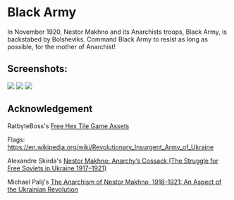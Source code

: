 # Black Army

In November 1920, Nestor Makhno and its Anarchists troops, Black Army, is backstabed by Bolsheviks. Command Black Army to resist as long as possible, for the mother of Anarchist!

## Screenshots:

<img src="https://img.itch.zone/aW1hZ2UvMjE5Nzg1MS8xMjk4OTE5NS5wbmc=/original/z%2FDlKP.png">
<img src="https://img.itch.zone/aW1hZ2UvMjE5Nzg1MS8xMjk4OTE5Ni5wbmc=/original/z6zZ9C.png">
<img src="https://img.itch.zone/aW1hZ2UvMjE5Nzg1MS8xMjk4OTE5NC5wbmc=/original/rU4BX4.png">

## Acknowledgement

RatbyteBoss's [Free Hex Tile Game Assets](https://ratbyteboss.itch.io/hex-tile-assets)

Flags: https://en.wikipedia.org/wiki/Revolutionary_Insurgent_Army_of_Ukraine

Alexandre Skirda's [Nestor Makhno: Anarchy’s Cossack (The Struggle for Free Soviets in Ukraine 1917–1921)](https://theanarchistlibrary.org/library/alexandre-skirda-nestor-makhno-anarchy-s-cossack)

Michael Palij's [The Anarchism of Nestor Makhno, 1918-1921: An Aspect of the Ukrainian Revolution](http://www.ditext.com/palij/11.html)
